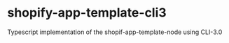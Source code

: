 # shopify-app-template-cli3
Typescript implementation of the shopif-app-template-node using CLI-3.0
